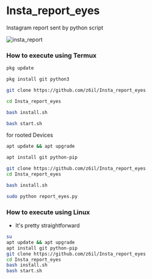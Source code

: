 # Insta_report_eyes
Instagram report sent by python script

![insta_report](https://i.imgur.com/KxIZfRV.png)


### How to execute using Termux
```bash
pkg update

pkg install git python3

git clone https://github.com/z6il/Insta_report_eyes

cd Insta_report_eyes

bash install.sh

bash start.sh
```

for rooted Devices

```bash
apt update && apt upgrade

apt install git python-pip

git clone https://github.com/z6il/Insta_report_eyes
cd Insta_report_eyes

bash install.sh

sudo python report_eyes.py
```



### How to execute using Linux

* It's pretty straightforward

```bash
su
apt update && apt upgrade
apt install git python-pip
git clone https://github.com/z6il/Insta_report_eyes
cd Insta_report_eyes
bash install.sh
bash start.sh
```
